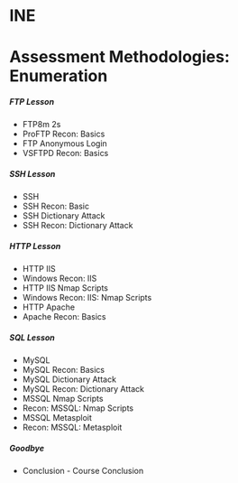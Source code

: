 # INE

# Assessment Methodologies: Enumeration
##### FTP Lesson
- FTP8m 2s
- ProFTP Recon: Basics
- FTP Anonymous Login
- VSFTPD Recon: Basics 
##### SSH Lesson
- SSH
- SSH Recon: Basic 
- SSH Dictionary Attack
- SSH Recon: Dictionary Attack
##### HTTP Lesson
- HTTP IIS
- Windows Recon: IIS 
- HTTP IIS Nmap Scripts
- Windows Recon: IIS: Nmap Scripts 
- HTTP Apache
- Apache Recon: Basics 
##### SQL Lesson
- MySQL
- MySQL Recon: Basics 
- MySQL Dictionary Attack
- MySQL Recon: Dictionary Attack 
- MSSQL Nmap Scripts
- Recon: MSSQL: Nmap Scripts
- MSSQL Metasploit
- Recon: MSSQL: Metasploit
##### Goodbye
- Conclusion - Course Conclusion